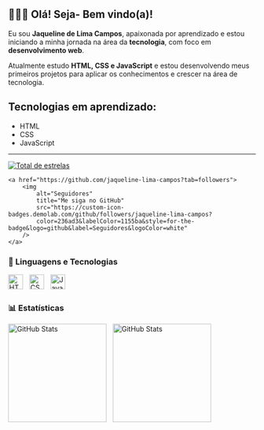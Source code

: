 ## 👩🏾‍💻 Olá! Seja- Bem vindo(a)! 

Eu sou **Jaqueline de Lima Campos**, apaixonada por aprendizado e 
estou iniciando a minha jornada na área da  **tecnologia**, 
com foco em **desenvolvimento web**.

Atualmente estudo **HTML, CSS e JavaScript** e estou desenvolvendo meus primeiros projetos
para aplicar os conhecimentos e crescer na área de tecnologia.


## Tecnologias em aprendizado:

- HTML
- CSS
- JavaScript
------------------------

<a href="https://github.com/jaqueline-lima-campos?tab=repositories&sort=stargazers">
        <img 
            alt="Total de estrelas" 
            title="Total de estrelas GitHub" 
            src="https://custom-icon-badges.demolab.com/github/stars/jaqueline-lima-campos?
                color=55960c&style=for-the-badge&labelColor=488207&logo=star&label=estrelas"
        />
    </a>

    
    <a href="https://github.com/jaqueline-lima-campos?tab=followers">
        <img 
            alt="Seguidores" 
            title="Me siga no GitHub" 
            src="https://custom-icon-badges.demolab.com/github/followers/jaqueline-lima-campos?
            color=236ad3&labelColor=1155ba&style=for-the-badge&logo=github&label=Seguidores&logoColor=white"
        />
    </a>
</p>




### 🤖 Linguagens e Tecnologias


<img 
    align="left" 
    alt="HTML"
    title="HTML" 
    width="30px" 
    style="padding-right: 10px;" 
    src="https://cdn.jsdelivr.net/gh/devicons/devicon@latest/icons/html5/html5-original.svg" 
/>

<img 
    align="left" 
    alt="CSS" 
    title="CSS"
    width="30px" 
    style="padding-right: 10px;" 
    src="https://cdn.jsdelivr.net/gh/devicons/devicon@latest/icons/css3/css3-original.svg" 
/>

<img 
    align="left" 
    alt="JavaScript" 
    title="JavaScript"
    width="30px" 
    style="padding-right: 10px;" 
    src="https://cdn.jsdelivr.net/gh/devicons/devicon@latest/icons/javascript/javascript-original.svg" />



<br/>
<br/>



### 📊 Estatísticas


  <img 
    align="left" 
    alt="GitHub Stats" 
    height="200" 
    style="padding-right: 10px;" 
    src="https://github-readme-stats.vercel.app/api?username=jaqueline-lima-campos&
          show_icons=true&theme=tokyonight&include_all_commits=true&locale=pt-br"/>

<img 
      align="left" 
      alt="GitHub Stats" 
      height="200"
      style="padding-right: 10px;" 
      src="https://github-readme-stats.vercel.app/api/top-langs/?username=jaqueline-lima-campos&
        theme=tokyonight&layout=compact&custom_title=Tecnologias&langs_count=9"
      />







